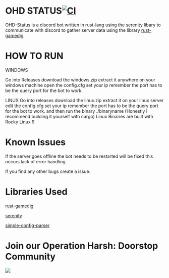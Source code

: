 
# OHD STATUS[![CI](https://github.com/CMXStudios/OHD-Status/actions/workflows/rust.yml/badge.svg)](https://github.com/CMXStudios/OHD-Status/actions)


OHD-Status is a discord bot written in rust-lang using the serenity libary to communicate with discord to gather server data using the library [rust-gamedig](https://github.com/CosminPerRam/rust-gamedig)

# HOW TO RUN
WINDOWS

Go into Releases download the windows.zip extract it anywhere on your windows machine open the config.cfg set your ip remember the port has to be the query port for the bot to work.


LINUX
Go into releases download the linux.zip extract it on your linux server edit the config.cfg set your ip remember the port has to be the query port for the bot to work.
and then run the binary ./binaryname (Honestly i recommend building it yourself with cargo) Linux Binaries are built with Rocky  Linux 9


# Known Issues
If the server goes offline the bot needs to be restarted will be fixed this occurs lack of error handling.

If you find any other bugs create a issue.


# Libraries Used
[rust-gamedig](https://github.com/CosminPerRam/rust-gamedig)

[serenity](https://github.com/serenity-rs/serenity)

[simple-config-parser](https://github.com/Basicprogrammer10/Rust-ConfigParser)

# Join our Operation Harsh: Doorstop Community
[![](https://dcbadge.vercel.app/api/server/jcD6WMfsWz)](https://discord.gg/jcD6WMfsWz)
